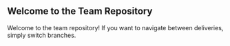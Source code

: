 ## Welcome to the Team Repository

Welcome to the team repository! If you want to navigate between deliveries, simply switch branches.
